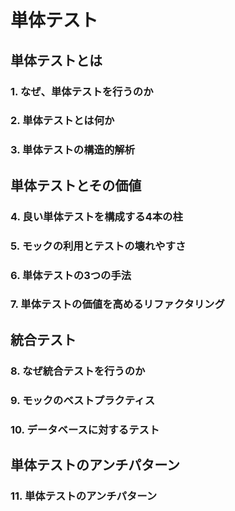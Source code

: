 # 単体テスト

## 単体テストとは
### 1. なぜ、単体テストを行うのか

### 2. 単体テストとは何か

### 3. 単体テストの構造的解析

## 単体テストとその価値

### 4. 良い単体テストを構成する4本の柱

### 5. モックの利用とテストの壊れやすさ

### 6. 単体テストの3つの手法

### 7. 単体テストの価値を高めるリファクタリング


## 統合テスト
### 8. なぜ統合テストを行うのか

### 9. モックのベストプラクティス

### 10. データベースに対するテスト

## 単体テストのアンチパターン
### 11. 単体テストのアンチパターン

